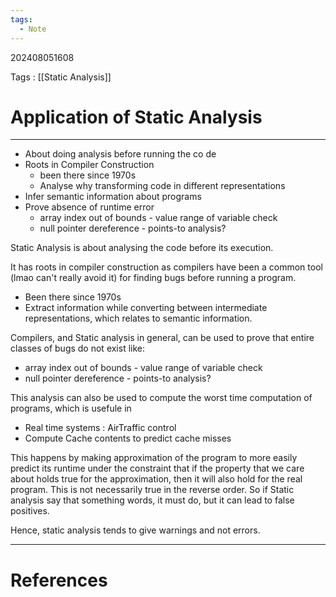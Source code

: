 ```yaml
---
tags:
  - Note
---
```

202408051608

Tags : [[Static Analysis]]
# Application of Static Analysis
---
- About doing analysis before running the co de
- Roots in Compiler Construction
	- been there since 1970s
	- Analyse why transforming code in different representations
- Infer semantic information about programs
- Prove absence of runtime error
	- array index out of bounds - value range of variable check
	- null pointer dereference - points-to analysis?

Static Analysis is about analysing the code before its execution.

It has roots in compiler construction as compilers have been a common tool (lmao can't really avoid it) for finding bugs before running a program.
- Been there since 1970s
- Extract information while converting between intermediate representations, which relates to semantic information.

Compilers, and Static analysis in general, can be used to prove that entire classes of bugs do not exist like:
- array index out of bounds - value range of variable check
- null pointer dereference - points-to analysis?

This analysis can also be used to compute the worst time computation of programs, which is usefule in
- Real time systems : AirTraffic control
- Compute Cache contents to predict cache misses

This happens by making approximation of the program to more easily predict its runtime under the constraint that if the property that we care about holds true for the approximation, then it will also hold for the real program. This is not necessarily true in the reverse order. So if Static analysis say that something words, it must do, but it can lead to false positives.

Hence, static analysis tends to give warnings and not errors.

---
# References
